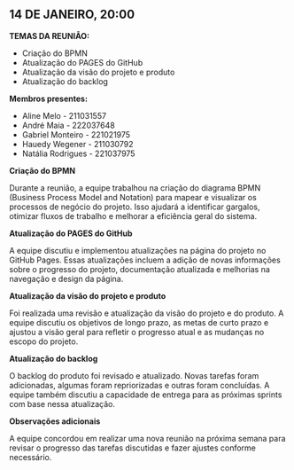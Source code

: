 ## 14 DE JANEIRO, 20:00

**TEMAS DA REUNIÃO:**

- Criação do BPMN
- Atualização do PAGES do GitHub
- Atualização da visão do projeto e produto
- Atualização do backlog

**Membros presentes:**

- Aline Melo - 211031557
- André Maia - 222037648
- Gabriel Monteiro - 221021975
- Hauedy Wegener - 211030792
- Natália Rodrigues - 221037975

**Criação do BPMN**

Durante a reunião, a equipe trabalhou na criação do diagrama BPMN (Business Process Model and Notation) para mapear e visualizar os processos de negócio do projeto. Isso ajudará a identificar gargalos, otimizar fluxos de trabalho e melhorar a eficiência geral do sistema.

**Atualização do PAGES do GitHub**

A equipe discutiu e implementou atualizações na página do projeto no GitHub Pages. Essas atualizações incluem a adição de novas informações sobre o progresso do projeto, documentação atualizada e melhorias na navegação e design da página.

**Atualização da visão do projeto e produto**

Foi realizada uma revisão e atualização da visão do projeto e do produto. A equipe discutiu os objetivos de longo prazo, as metas de curto prazo e ajustou a visão geral para refletir o progresso atual e as mudanças no escopo do projeto.

**Atualização do backlog**

O backlog do produto foi revisado e atualizado. Novas tarefas foram adicionadas, algumas foram repriorizadas e outras foram concluídas. A equipe também discutiu a capacidade de entrega para as próximas sprints com base nessa atualização.

**Observações adicionais**

A equipe concordou em realizar uma nova reunião na próxima semana para revisar o progresso das tarefas discutidas e fazer ajustes conforme necessário.
